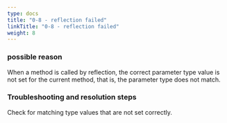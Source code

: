```yaml
---
type: docs
title: "0-8 - reflection failed"
linkTitle: "0-8 - reflection failed"
weight: 8
---
```



### possible reason

When a method is called by reflection, the correct parameter type value is not set for the current method, that is, the parameter type does not match.

### Troubleshooting and resolution steps

Check for matching type values that are not set correctly.

<p style="margin-top: 3rem;"> </p>